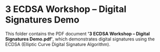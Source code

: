 # 3 ECDSA Workshop – Digital Signatures Demo
This folder contains the PDF document **'3 ECDSA Workshop – Digital Signatures Demo.pdf'**, which demonstrates digital signatures using the ECDSA (Elliptic Curve Digital Signature Algorithm).
